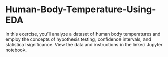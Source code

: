 # Human-Body-Temperature-Using-EDA

In this exercise, you’ll analyze a dataset of human body temperatures and employ the concepts of hypothesis testing, 
confidence intervals, and statistical significance. View the data and instructions in the linked Jupyter notebook.
